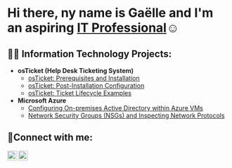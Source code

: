  
<h1>Hi there, ny name is Gaëlle and I'm an aspiring <a href="https://www.linkedin.com/in/ga%C3%ABlle-tala-nga%C3%AF-38b256133/">IT Professional</a>☺</h1>

<h2>👨‍💻 Information Technology Projects:</h2>

- <b>osTicket (Help Desk Ticketing System)</b>
  - [osTicket: Prerequisites and Installation](https://github.com/gaelle-talangai/osticket-prereqs)
  - [osTicket: Post-Installation Configuration](https://github.com/gaelle-talangai/post-install-config)
  - [osTicket: Ticket Lifecycle Examples](https://github.com/gaelle-talangai/ticket-lifecycle)
- <b>Microsoft Azure</b>
  - [Configuring On-premises Active Directory within Azure VMs](https://github.com/gaelle-talangai/configure-ad)
  - [Network Security Groups (NSGs) and Inspecting Network Protocols](https://github.com/gaelle-talangai/azure-network-protocols)

<h2>🤳Connect with me:</h2>

[<img align="left" alt="Gaelle | LinkedIn" width="22px" src="https://cdn.jsdelivr.net/npm/simple-icons@v3/icons/linkedin.svg" />][linkedin]
[<img align="left" alt="Gaelle | Instagram" width="22px" src="https://cdn.jsdelivr.net/npm/simple-icons@v3/icons/instagram.svg" />][instagram]

[instagram]: https://www.instagram.com/g.talangai/
[linkedin]: https://www.linkedin.com/in/ga%C3%ABlle-tala-nga%C3%AF-38b256133/
